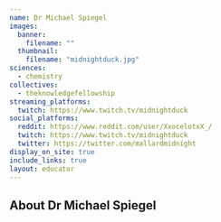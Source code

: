 ```yaml
---
name: Dr Michael Spiegel
images:
  banner:
    filename: ""
  thumbnail:
    filename: "midnightduck.jpg"
sciences:
  - chemistry
collectives:
  - theknowledgefellowship
streaming_platforms:
  twitch: https://www.twitch.tv/midnightduck
social_platforms:
  reddit: https://www.reddit.com/user/XxocelotxX_/
  twitch: https://www.twitch.tv/midnightduck
  twitter: https://twitter.com/mallardmidnight
display_on_site: true
include_links: true
layout: educator
---
```

## About Dr Michael Spiegel
